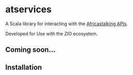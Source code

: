 # atservices
A Scala library for interacting with the [Africastalking APIs](https://africastalking.com).

Developed for Use with the ZIO ecosystem.

## Coming soon...

## Installation

